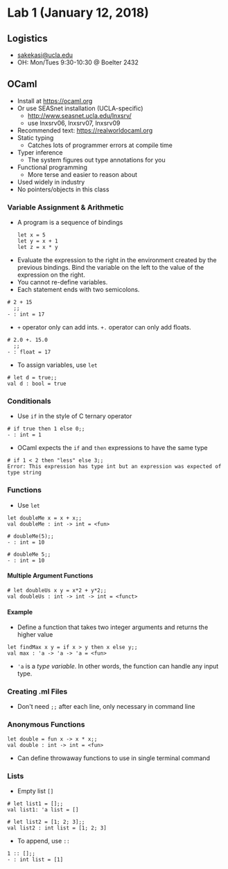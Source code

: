 # Lab 1 (January 12, 2018)
## Logistics
* sakekasi@ucla.edu
* OH: Mon/Tues 9:30-10:30 @ Boelter 2432
## OCaml
* Install at https://ocaml.org
* Or use SEASnet installation (UCLA-specific)
  * http://www.seasnet.ucla.edu/lnxsrv/
  * use lnxsrv06, lnxsrv07, lnxsrv09
* Recommended text: https://realworldocaml.org
* Static typing
  * Catches lots of programmer errors at compile time
* Typer inference
  * The system figures out type annotations for you
* Functional programming
  * More terse and easier to reason about
* Used widely in industry
* No pointers/objects in this class
### Variable Assignment & Arithmetic
* A program is a sequence of bindings
  ```
  let x = 5
  let y = x + 1
  let z = x * y
  ```
* Evaluate the expression to the right in the environment created by the previous bindings. Bind the variable on the left to the value of the expression on the right.
* You cannot re-define variables.
* Each statement ends with two semicolons.
```
# 2 + 15
  ;;
- : int = 17
```
* `+` operator only can add ints. `+.` operator can only add floats.
```
# 2.0 +. 15.0
  ;;
- : float = 17
```
* To assign variables, use `let`
```
# let d = true;;
val d : bool = true
```
### Conditionals
* Use `if` in the style of C ternary operator
```
# if true then 1 else 0;;
- : int = 1
```
* OCaml expects the `if` and `then` expressions to have the same type
```
# if 1 < 2 then "less" else 3;;
Error: This expression has type int but an expression was expected of type string
```
### Functions
* Use `let`
```
let doubleMe x = x + x;;
val doubleMe : int -> int = <fun>
```
```
# doubleMe(5);;
- : int = 10
```
```
# doubleMe 5;;
- : int = 10
```
#### Multiple Argument Functions
```
# let doubleUs x y = x*2 + y*2;;
val doubleUs : int -> int -> int = <funct>
```
#### Example
* Define a function that takes two integer arguments and returns the higher value
```
let findMax x y = if x > y then x else y;;
val max : 'a -> 'a -> 'a = <fun>
```
* `'a` is a *type variable*. In other words, the function can handle any input type.
### Creating .ml Files
* Don't need `;;` after each line, only necessary in command line
### Anonymous Functions
```
let double = fun x -> x * x;;
val double : int -> int = <fun>
```
* Can define throwaway functions to use in single terminal command
### Lists
* Empty list `[]`
```
# let list1 = [];;
val list1: 'a list = []
```
```
# let list2 = [1; 2; 3];;
val list2 : int list = [1; 2; 3]
```
* To append, use `::`
```
1 :: [];;
- : int list = [1]
```
